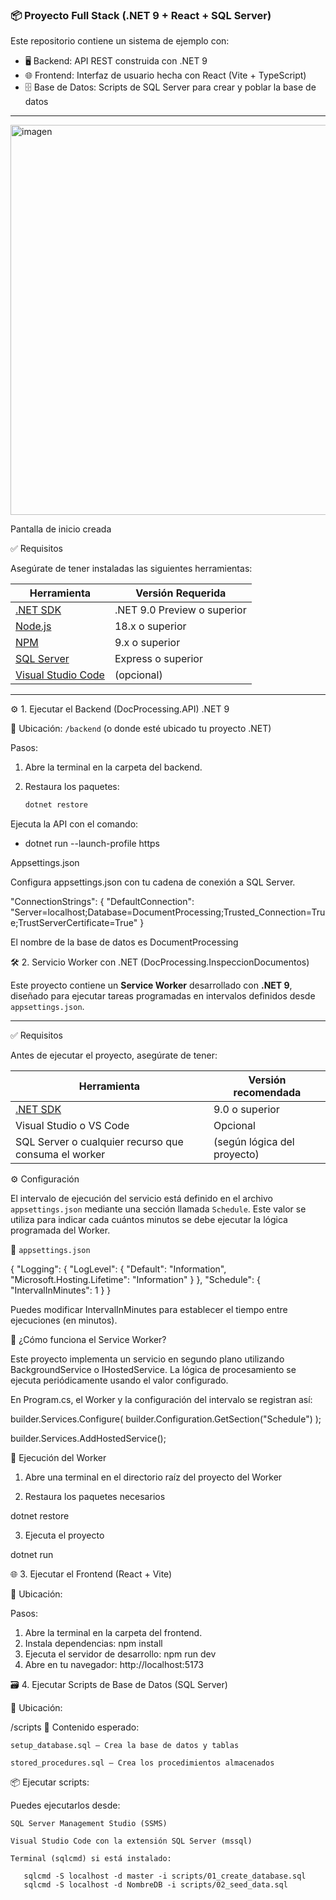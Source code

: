 ### 📦 Proyecto Full Stack (.NET 9 + React + SQL Server)

Este repositorio contiene un sistema de ejemplo con:

- 🖥 Backend: API REST construida con .NET 9
- 🌐 Frontend: Interfaz de usuario hecha con React (Vite + TypeScript)
- 🗄 Base de Datos: Scripts de SQL Server para crear y poblar la base de datos

---
<img width="813" height="624" alt="imagen" src="https://github.com/user-attachments/assets/5f233bdc-15db-45d1-aaa5-a1fed33285a8" />

Pantalla de inicio creada

✅ Requisitos

Asegúrate de tener instaladas las siguientes herramientas:

| Herramienta       | Versión Requerida |
|-------------------|-------------------|
| [.NET SDK](https://dotnet.microsoft.com/en-us/download/dotnet/9.0) | .NET 9.0 Preview o superior |
| [Node.js](https://nodejs.org/)        | 18.x o superior |
| [NPM](https://www.npmjs.com/)         | 9.x o superior |
| [SQL Server](https://www.microsoft.com/en-us/sql-server/) | Express o superior |
| [Visual Studio Code](https://code.visualstudio.com/) | (opcional) |

---

⚙️ 1. Ejecutar el Backend (DocProcessing.API) .NET 9

📁 Ubicación:
`/backend` (o donde esté ubicado tu proyecto .NET)

Pasos:

1. Abre la terminal en la carpeta del backend.
2. Restaura los paquetes:

   ```bash
   dotnet restore

Ejecuta la API con el comando:

- dotnet run --launch-profile https


Appsettings.json

Configura appsettings.json con tu cadena de conexión a SQL Server.


"ConnectionStrings": {
  "DefaultConnection": "Server=localhost;Database=DocumentProcessing;Trusted_Connection=True;TrustServerCertificate=True"
}

El nombre de la base de datos es DocumentProcessing

🛠️ 2. Servicio Worker con .NET (DocProcessing.InspeccionDocumentos)

Este proyecto contiene un **Service Worker** desarrollado con **.NET 9**, diseñado para ejecutar tareas programadas en intervalos definidos desde `appsettings.json`.

---

✅ Requisitos

Antes de ejecutar el proyecto, asegúrate de tener:

| Herramienta       | Versión recomendada |
|-------------------|---------------------|
| [.NET SDK](https://dotnet.microsoft.com/en-us/download/dotnet/9.0) | 9.0 o superior |
| Visual Studio o VS Code | Opcional |
| SQL Server o cualquier recurso que consuma el worker | (según lógica del proyecto) |

⚙️ Configuración

El intervalo de ejecución del servicio está definido en el archivo `appsettings.json` mediante una sección llamada `Schedule`. Este valor se utiliza para indicar cada cuántos minutos se debe ejecutar la lógica programada del Worker.

📄 `appsettings.json`


{
  "Logging": {
    "LogLevel": {
      "Default": "Information",
      "Microsoft.Hosting.Lifetime": "Information"
    }
  },
  "Schedule": {
    "IntervalInMinutes": 1
  }
}

Puedes modificar IntervalInMinutes para establecer el tiempo entre ejecuciones (en minutos).

🧩 ¿Cómo funciona el Service Worker?

Este proyecto implementa un servicio en segundo plano utilizando BackgroundService o IHostedService. La lógica de procesamiento se ejecuta periódicamente usando el valor configurado.

En Program.cs, el Worker y la configuración del intervalo se registran así:

builder.Services.Configure<ScheduleSettings>(
    builder.Configuration.GetSection("Schedule")
);

builder.Services.AddHostedService<Worker>();

🚀 Ejecución del Worker

1. Abre una terminal en el directorio raíz del proyecto del Worker

2. Restaura los paquetes necesarios

dotnet restore

3. Ejecuta el proyecto

dotnet run


🌐 3. Ejecutar el Frontend (React + Vite)

📁 Ubicación:

Pasos:
1. Abre la terminal en la carpeta del frontend.
2. Instala dependencias:
  npm install
3. Ejecuta el servidor de desarrollo:
  npm run dev
4. Abre en tu navegador:
  http://localhost:5173

🗃️ 4. Ejecutar Scripts de Base de Datos (SQL Server)

📁 Ubicación:

/scripts
📝 Contenido esperado:

    setup_database.sql – Crea la base de datos y tablas

    stored_procedures.sql – Crea los procedimientos almacenados

📦 Ejecutar scripts:

Puedes ejecutarlos desde:

    SQL Server Management Studio (SSMS)

    Visual Studio Code con la extensión SQL Server (mssql)

    Terminal (sqlcmd) si está instalado:

       sqlcmd -S localhost -d master -i scripts/01_create_database.sql
       sqlcmd -S localhost -d NombreDB -i scripts/02_seed_data.sql

